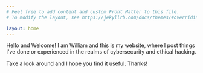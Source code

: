 ```yaml
---
# Feel free to add content and custom Front Matter to this file.
# To modify the layout, see https://jekyllrb.com/docs/themes/#overriding-theme-defaults

layout: home
---
```


Hello and Welcome! I am William and this is my website, where I post things I've done or experienced in the realms of cybersecurity and ethical hacking.

Take a look around and I hope you find it useful. Thanks!
